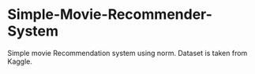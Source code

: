 # Simple-Movie-Recommender-System

Simple movie Recommendation system using norm.
Dataset is taken from Kaggle.
